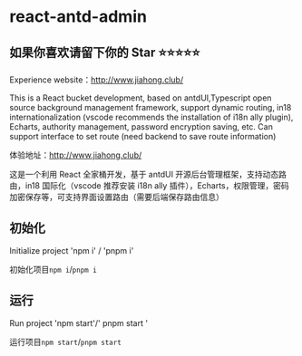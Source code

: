 # react-antd-admin

## 如果你喜欢请留下你的 Star ⭐⭐⭐⭐⭐
Experience website：http://www.jiahong.club/

This is a React bucket development, based on antdUI,Typescript open source background management framework, support dynamic routing, in18 internationalization (vscode recommends the installation of i18n ally plugin), Echarts, authority management, password encryption saving, etc. Can support interface to set route (need backend to save route information)

体验地址：http://www.jiahong.club/

这是一个利用 React 全家桶开发，基于 antdUI 开源后台管理框架，支持动态路由，in18 国际化（vscode 推荐安装 i18n ally 插件），Echarts，权限管理，密码加密保存等，可支持界面设置路由（需要后端保存路由信息）

## 初始化
Initialize project 'npm i' / 'pnpm i'

初始化项目`npm i`/`pnpm i`


## 运行
Run project 'npm start'/' pnpm start '

运行项目`npm start`/`pnpm start`

